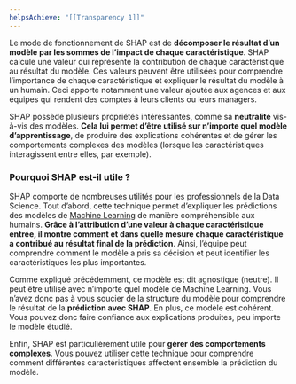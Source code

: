 ```yaml
---
helpsAchieve: "[[Transparency 1]]"
---
```

Le mode de fonctionnement de SHAP est de **décomposer le résultat d’un modèle par les sommes de l’impact de chaque caractéristique**. SHAP calcule une valeur qui représente la contribution de chaque caractéristique au résultat du modèle. Ces valeurs peuvent être utilisées pour comprendre l’importance de chaque caractéristique et expliquer le résultat du modèle à un humain. Ceci apporte notamment une valeur ajoutée aux agences et aux équipes qui rendent des comptes à leurs clients ou leurs managers.

SHAP possède plusieurs propriétés intéressantes, comme sa **neutralité** vis-à-vis des modèles. **Cela lui permet d’être utilisé sur n’importe quel modèle d’apprentissage**, de produire des explications cohérentes et de gérer les comportements complexes des modèles (lorsque les caractéristiques interagissent entre elles, par exemple).

### Pourquoi SHAP est-il utile ?

SHAP comporte de nombreuses utilités pour les professionnels de la Data Science. Tout d’abord, cette technique permet d’expliquer les prédictions des modèles de [Machine Learning](https://datascientest.com/machine-learning-tout-savoir) de manière compréhensible aux humains. **Grâce à l’attribution d’une valeur à chaque caractéristique entrée, il montre comment et dans quelle mesure chaque caractéristique a contribué au résultat final de la prédiction**. Ainsi, l’équipe peut comprendre comment le modèle a pris sa décision et peut identifier les caractéristiques les plus importantes.

Comme expliqué précédemment, ce modèle est dit agnostique (neutre). Il peut être utilisé avec n’importe quel modèle de Machine Learning. Vous n’avez donc pas à vous soucier de la structure du modèle pour comprendre le résultat de la **prédiction avec SHAP**. En plus, ce modèle est cohérent. Vous pouvez donc faire confiance aux explications produites, peu importe le modèle étudié.

Enfin, SHAP est particulièrement utile pour **gérer des comportements complexes**. Vous pouvez utiliser cette technique pour comprendre comment différentes caractéristiques affectent ensemble la prédiction du modèle.